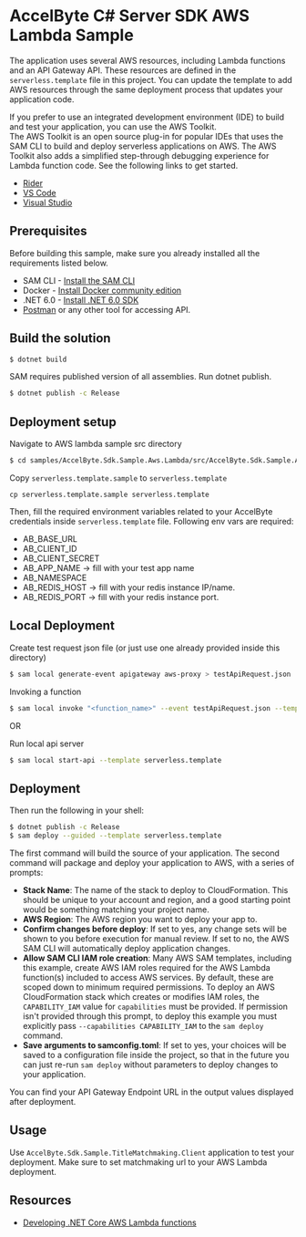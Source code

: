 # AccelByte C# Server SDK AWS Lambda Sample

The application uses several AWS resources, including Lambda functions and an API Gateway API. These resources are defined in the `serverless.template` file in this project. You can update the template to add AWS resources through the same deployment process that updates your application code.

If you prefer to use an integrated development environment (IDE) to build and test your application, you can use the AWS Toolkit.  
The AWS Toolkit is an open source plug-in for popular IDEs that uses the SAM CLI to build and deploy serverless applications on AWS. The AWS Toolkit also adds a simplified step-through debugging experience for Lambda function code. See the following links to get started.

* [Rider](https://docs.aws.amazon.com/toolkit-for-jetbrains/latest/userguide/welcome.html)
* [VS Code](https://docs.aws.amazon.com/toolkit-for-vscode/latest/userguide/welcome.html)
* [Visual Studio](https://docs.aws.amazon.com/toolkit-for-visual-studio/latest/user-guide/welcome.html)

## Prerequisites

Before building this sample, make sure you already installed all the requirements listed below.

* SAM CLI - [Install the SAM CLI](https://docs.aws.amazon.com/serverless-application-model/latest/developerguide/serverless-sam-cli-install.html)
* Docker - [Install Docker community edition](https://hub.docker.com/search/?type=edition&offering=community)
* .NET 6.0 - [Install .NET 6.0 SDK](https://dotnet.microsoft.com/en-us/download/dotnet/6.0)
* [Postman](https://www.postman.com/downloads/) or any other tool for accessing API.


## Build the solution
```bash
$ dotnet build
```

SAM requires published version of all assemblies. Run dotnet publish.
```bash
$ dotnet publish -c Release
```

## Deployment setup

Navigate to AWS lambda sample src directory
```bash
$ cd samples/AccelByte.Sdk.Sample.Aws.Lambda/src/AccelByte.Sdk.Sample.Aws.Lambda
```

Copy `serverless.template.sample` to `serverless.template`
```base
cp serverless.template.sample serverless.template
```

Then, fill the required environment variables related to your AccelByte credentials inside `serverless.template` file.
Following env vars are required:
- AB_BASE_URL
- AB_CLIENT_ID
- AB_CLIENT_SECRET
- AB_APP_NAME -> fill with your test app name
- AB_NAMESPACE
- AB_REDIS_HOST -> fill with your redis instance IP/name.
- AB_REDIS_PORT -> fill with your redis instance port.

## Local Deployment

Create test request json file (or just use one already provided inside this directory)
```bash
$ sam local generate-event apigateway aws-proxy > testApiRequest.json
```

Invoking a function
```bash
$ sam local invoke "<function_name>" --event testApiRequest.json --template serverless.template
```

OR

Run local api server
```bash
$ sam local start-api --template serverless.template
```

## Deployment

Then run the following in your shell:

```bash
$ dotnet publish -c Release
$ sam deploy --guided --template serverless.template
```

The first command will build the source of your application. The second command will package and deploy your application to AWS, with a series of prompts:

* **Stack Name**: The name of the stack to deploy to CloudFormation. This should be unique to your account and region, and a good starting point would be something matching your project name.
* **AWS Region**: The AWS region you want to deploy your app to.
* **Confirm changes before deploy**: If set to yes, any change sets will be shown to you before execution for manual review. If set to no, the AWS SAM CLI will automatically deploy application changes.
* **Allow SAM CLI IAM role creation**: Many AWS SAM templates, including this example, create AWS IAM roles required for the AWS Lambda function(s) included to access AWS services. By default, these are scoped down to minimum required permissions. To deploy an AWS CloudFormation stack which creates or modifies IAM roles, the `CAPABILITY_IAM` value for `capabilities` must be provided. If permission isn't provided through this prompt, to deploy this example you must explicitly pass `--capabilities CAPABILITY_IAM` to the `sam deploy` command.
* **Save arguments to samconfig.toml**: If set to yes, your choices will be saved to a configuration file inside the project, so that in the future you can just re-run `sam deploy` without parameters to deploy changes to your application.

You can find your API Gateway Endpoint URL in the output values displayed after deployment.

## Usage
Use `AccelByte.Sdk.Sample.TitleMatchmaking.Client` application to test your deployment. Make sure to set matchmaking url to your AWS Lambda deployment.

## Resources

* [Developing .NET Core AWS Lambda functions](https://aws.amazon.com/blogs/compute/developing-net-core-aws-lambda-functions/)